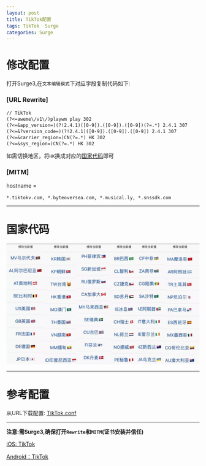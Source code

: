 ```yaml
---
layout: post
title: TikTok配置
tags: TikTok  Surge
categories: Surge
---
```


# 修改配置
打开Surge3,在`文本编辑模式`下对应字段复制代码如下:

### [URL Rewrite]
```
// TikTok
(?<=aweme\/v1\/)playwm play 302
(?<=&app_version=)(?!2.4.1)([0-9]).([0-9]).([0-9])(?=.*) 2.4.1 307
(?<=&?version_code=)(?!2.4.1)([0-9]).([0-9]).([0-9]) 2.4.1 307
(?<=&carrier_region=)CN(?=.*) HK 302
(?<=&sys_region=)CN(?=.*) HK 302
```
如需切换地区，将`HK`换成对应的[国家代码](#国家代码)即可

### [MITM]

hostname =
```
*.tiktokv.com, *.byteoversea.com, *.musical.ly, *.snssdk.com
```

---
# 国家代码
![国家代码表](https://raw.githubusercontent.com/ydzydzydz/blogphoto/master/tiktok/tiktok.png)

---
# 参考配置

从URL下载配置:
[TikTok.conf](https://raw.githubusercontent.com/ydzydzydz/Rules/master/conf/TikTok.conf)

---
**注意:需Surge3,确保打开`Rewrite`和`MITM`(证书安装并信任)**

[iOS: TikTok](https://mp.weixin.qq.com/s/OHFB8X5Fn-Lwkl4rRlXPUA)

[Android：TikTok](https://mp.weixin.qq.com/s/gd8rmRT8OTPeLBkuM3Qa4w)
